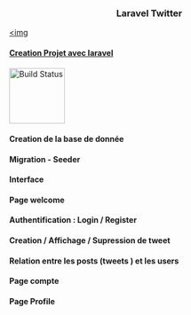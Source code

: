<h3 align="center">Laravel Twitter</h3>

<p align="center">
   
<a href="https://travis-ci.org/laravel/framework"><img 

</p>
<h4>Creation Projet avec laravel </h4>
<img align="center" src="https://res.cloudinary.com/dtfbvvkyp/image/upload/v1566331377/laravel-logolockup-cmyk-red.svg" alt="Build Status" width="100"></a>
<h4>Creation de la base de donnée</h4>
<h4>Migration - Seeder</h4>
<h4>Interface</h4>
<h4>Page welcome</h4>
<h4>Authentification : Login / Register</h4>
<h4>Creation / Affichage / Supression de tweet</h4>
<h4>Relation entre les posts (tweets ) et les users </h4>
<h4>Page compte </h4>
<h4>Page Profile</h4>


